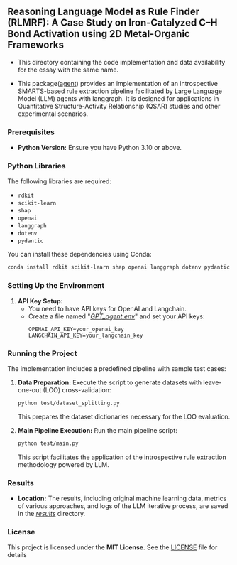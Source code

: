 ## Reasoning Language Model as Rule Finder (RLMRF): A Case Study on Iron-Catalyzed C–H Bond Activation using 2D Metal-Organic Frameworks

- This directory containing the code implementation and data availability for the essay with the same name.

- This package([agent](agent)) provides an implementation of an introspective SMARTS-based rule extraction pipeline facilitated by Large Language Model (LLM) agents with langgraph. It is designed for applications in Quantitative Structure-Activity Relationship (QSAR) studies and other experimental scenarios.

### Prerequisites
- **Python Version:** Ensure you have Python 3.10 or above.

### Python Libraries
The following libraries are required:
- `rdkit`
- `scikit-learn`
- `shap`
- `openai`
- `langgraph`
- `dotenv`
- `pydantic`

You can install these dependencies using Conda:
```bash
conda install rdkit scikit-learn shap openai langgraph dotenv pydantic -c conda-forge
```

### Setting Up the Environment
1. **API Key Setup:**
   - You need to have API keys for OpenAI and Langchain.
   - Create a file named "*[GPT_agent.env](GPT_agent.env)*" and set your API keys:
     ```
     OPENAI_API_KEY=your_openai_key
     LANGCHAIN_API_KEY=your_langchain_key
     ```

### Running the Project
The implementation includes a predefined pipeline with sample test cases:
1. **Data Preparation:**
   Execute the script to generate datasets with leave-one-out (LOO) cross-validation:
   ```bash
   python test/dataset_splitting.py
   ```
   This prepares the dataset dictionaries necessary for the LOO evaluation.
   
2. **Main Pipeline Execution:**
   Run the main pipeline script:
   ```bash
   python test/main.py
   ```
   This script facilitates the application of the introspective rule extraction methodology powered by LLM.

### Results
- **Location:** The results, including original machine learning data, metrics of various approaches, and logs of the LLM iterative process, are saved in the *[results](results)* directory.

### License
This project is licensed under the **MIT License**. See the [LICENSE](LICENSE) file for details